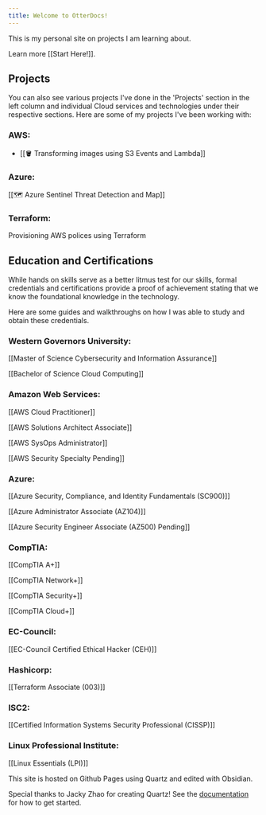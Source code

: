 ```yaml
---
title: Welcome to OtterDocs!
---
```

This is my personal site on projects I am learning about.

Learn more [[Start Here!]].
## Projects
You can also see various projects I've done in the 'Projects' section in the left column and individual Cloud services and technologies under their respective sections.
Here are some of my projects I've been working with:

### AWS:

- [[🪣 Transforming images using S3 Events and Lambda]]

### Azure:

[[🗺 Azure Sentinel Threat Detection and Map]]

### Terraform:
Provisioning AWS polices using Terraform
## Education and Certifications
While hands on skills serve as a better litmus test for our skills, formal credentials and certifications provide a proof of achievement stating that we know the foundational knowledge in the technology. 

Here are some guides and walkthroughs on how I was able to study and obtain these credentials.
### Western Governors University:

[[Master of Science Cybersecurity and Information Assurance]]

[[Bachelor of Science Cloud Computing]]

### Amazon Web Services:

[[AWS Cloud Practitioner]]

[[AWS Solutions Architect Associate]]

[[AWS SysOps Administrator]]

[[AWS Security Specialty Pending]]

### Azure:

[[Azure Security, Compliance, and Identity Fundamentals (SC900)]]

[[Azure Administrator Associate (AZ104)]]

[[Azure Security Engineer Associate (AZ500) Pending]]

### CompTIA:

[[CompTIA A+]]

[[CompTIA Network+]]

[[CompTIA Security+]]

[[CompTIA Cloud+]]

### EC-Council:

[[EC-Council Certified Ethical Hacker (CEH)]]

### Hashicorp:

[[Terraform Associate (003)]]

### ISC2:

[[Certified Information Systems Security Professional (CISSP)]]

### Linux Professional Institute:

[[Linux Essentials (LPI)]]






This site is hosted on Github Pages using Quartz and edited with Obsidian.

Special thanks to Jacky Zhao for creating Quartz! 
See the [documentation](https://quartz.jzhao.xyz) for how to get started.